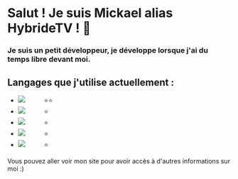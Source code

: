 # Salut ! Je suis Mickael alias HybrideTV ! 👋

### Je suis un petit développeur, je développe lorsque j'ai du temps libre devant moi.
## Langages que j'utilise actuellement :
- ![](https://img.shields.io/badge/-Java-f6310e) ㅤㅤㅤ⭐⭐
- ![](https://img.shields.io/badge/-NodeJS-54e454)ㅤㅤㅤ ⭐
- ![](https://img.shields.io/badge/-HTML5-f6970e)ㅤㅤㅤ ⭐
- ![](https://img.shields.io/badge/-CSS-06ceff) ㅤㅤㅤ⭐
- ![](https://img.shields.io/badge/-PHP-7863de)ㅤㅤㅤ ⭐


Vous pouvez aller voir mon site pour avoir accès à d'autres informations sur moi :)
